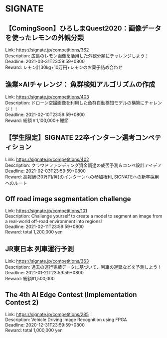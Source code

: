 # SIGNATE



## 【ComingSoon】ひろしまQuest2020：画像データを使ったレモンの外観分類

Link: https://signate.jp/competitions/362  
Description: 広島のレモン画像を活用した外観分類にチャレンジしよう！  
Deadline: 2021-03-31T23:59:59+0800  
Reward: レモン計30kg+10万円+レモンのお菓子詰め合わせ  


## 漁業×AIチャレンジ： 魚群検知アルゴリズムの作成

Link: https://signate.jp/competitions/403  
Description: ドローン空撮画像を利用した魚群自動検知モデルの構築にチャレンジ！！  
Deadline: 2021-02-10T23:59:59+0800  
Reward: 総額￥1,100,000＋鰹節  


## 【学生限定】SIGNATE 22卒インターン選考コンペティション

Link: https://signate.jp/competitions/402  
Description: クラウドファンディング資金調達の成否予測＆コンペ設計アイデア  
Deadline: 2021-02-03T23:59:59+0800  
Reward: 高報酬(30万円/月)のインターンへの参加権利, SIGNATEへの新卒採用へのルート  


## Off road image segmentation challenge

Link: https://signate.jp/competitions/101  
Description: Challenge yourself to create a model to segment an image from a real-world off-road environment into regions!  
Deadline: 2021-02-11T23:59:59+0800  
Reward: total 1,200,000 yen  


## JR東日本 列車運行予測

Link: https://signate.jp/competitions/363  
Description: 過去の運行実績データに基づいて、列車の遅延などを予測しよう！  
Deadline: 2021-01-21T23:59:59+0800  
Reward: 総額¥1,500,000  


## The 4th AI Edge Contest (Implementation Contest 2)

Link: https://signate.jp/competitions/285  
Description: Vehicle Driving Image Recognition using FPGA  
Deadline: 2020-12-31T23:59:59+0800  
Reward: total 1,000,000 yen  


